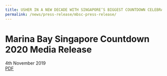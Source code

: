 ```yaml
---
title: USHER IN A NEW DECADE WITH SINGAPORE’S BIGGEST COUNTDOWN CELEBRATION AT MARINA BAY
permalink: /news/press-release/mbsc-press-release/
---
```


# **Marina Bay Singapore Countdown 2020 Media Release**
4th November 2019
<br>
[PDF](/files/mbsc-press-release.pdf)
